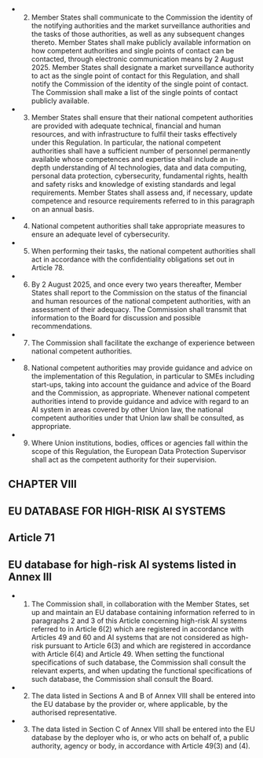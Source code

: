 - 2. Member  States  shall  communicate  to  the  Commission  the  identity  of  the  notifying  authorities  and  the  market surveillance authorities and the tasks of  those authorities, as well as any subsequent changes thereto. Member States shall make publicly available information on how competent authorities and single points of contact can be contacted, through electronic communication means by 2 August 2025. Member States shall designate a market surveillance authority to act as the single point of contact for this Regulation, and shall notify the Commission of the identity of the single point of contact. The Commission shall make a list of  the single points  of  contact  publicly  available.
- 3. Member States shall ensure that their  national competent authorities are provided with adequate technical, financial and human resources, and with infrastructure to fulfil their tasks effectively under this Regulation. In particular, the national competent authorities shall have a sufficient number of personnel permanently available whose competences and expertise shall include an  in-depth  understanding  of AI technologies, data and  data computing,  personal  data  protection, cybersecurity,  fundamental  rights,  health  and  safety  risks  and  knowledge  of  existing  standards  and  legal  requirements. Member States shall assess and, if necessary, update competence and resource requirements referred to in this paragraph on an  annual  basis.
- 4. National  competent  authorities  shall  take  appropriate  measures  to  ensure  an  adequate  level  of  cybersecurity.
- 5. When  performing  their  tasks,  the  national  competent  authorities  shall  act  in  accordance  with  the  confidentiality obligations  set  out  in  Article  78.
- 6. By 2 August 2025, and once every two years thereafter, Member States shall report to the Commission on the status of  the  financial  and  human  resources  of  the  national  competent  authorities,  with  an  assessment  of  their  adequacy.  The Commission shall transmit  that information to the  Board for  discussion  and  possible  recommendations.
- 7. The Commission shall facilitate the exchange  of experience  between  national  competent  authorities.
- 8. National  competent  authorities  may  provide  guidance  and  advice  on  the  implementation  of  this  Regulation,  in particular  to SMEs including start-ups, taking into account the guidance and advice of the Board and the Commission, as appropriate. Whenever national competent authorities intend to provide guidance and advice with regard to an AI system in  areas  covered  by  other  Union  law,  the  national  competent  authorities  under  that  Union  law  shall  be  consulted,  as appropriate.
- 9. Where  Union  institutions,  bodies,  offices  or  agencies  fall  within  the  scope  of  this  Regulation,  the  European  Data Protection Supervisor  shall  act  as  the  competent  authority  for  their  supervision.
## CHAPTER VIII
## EU DATABASE FOR HIGH-RISK AI SYSTEMS
## Article  71
## EU database for high-risk AI systems listed  in Annex III
- 1. The  Commission  shall,  in  collaboration  with  the  Member  States,  set  up  and  maintain  an  EU  database  containing information  referred  to  in  paragraphs  2  and  3  of  this  Article  concerning  high-risk  AI  systems  referred  to  in  Article  6(2) which are registered in accordance with Articles 49 and 60 and AI systems that are not considered as high-risk pursuant to Article  6(3)  and  which  are  registered  in  accordance  with  Article  6(4)  and  Article  49.  When  setting  the  functional specifications  of  such  database,  the  Commission  shall  consult  the  relevant  experts,  and  when  updating  the  functional specifications  of  such  database,  the  Commission  shall  consult  the  Board.
- 2. The  data  listed  in  Sections  A  and  B  of  Annex  VIII  shall  be  entered  into  the  EU  database  by  the  provider  or,  where applicable,  by  the  authorised  representative.
- 3. The data listed in Section C of Annex VIII shall be entered into the EU database by the deployer who is, or who acts on behalf of,  a  public  authority,  agency or  body,  in  accordance  with  Article  49(3)  and  (4).
